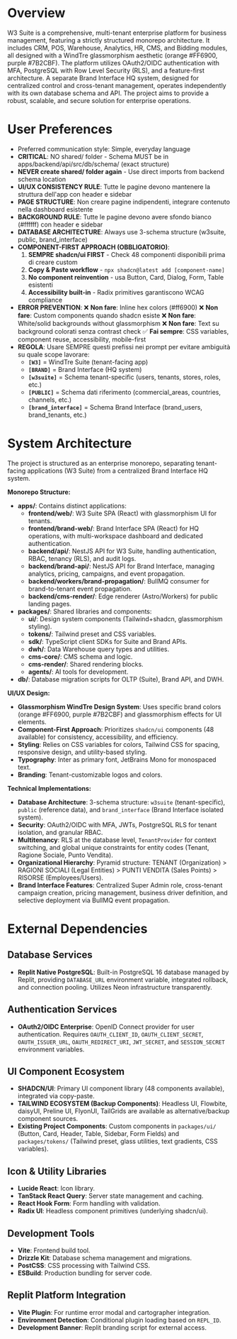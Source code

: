 # Overview

W3 Suite is a comprehensive, multi-tenant enterprise platform for business management, featuring a strictly structured monorepo architecture. It includes CRM, POS, Warehouse, Analytics, HR, CMS, and Bidding modules, all designed with a WindTre glassmorphism aesthetic (orange #FF6900, purple #7B2CBF). The platform utilizes OAuth2/OIDC authentication with MFA, PostgreSQL with Row Level Security (RLS), and a feature-first architecture. A separate Brand Interface HQ system, designed for centralized control and cross-tenant management, operates independently with its own database schema and API. The project aims to provide a robust, scalable, and secure solution for enterprise operations.

# User Preferences

- Preferred communication style: Simple, everyday language
- **CRITICAL**: NO shared/ folder - Schema MUST be in apps/backend/api/src/db/schema/ (exact structure)
- **NEVER create shared/ folder again** - Use direct imports from backend schema location
- **UI/UX CONSISTENCY RULE**: Tutte le pagine devono mantenere la struttura dell'app con header e sidebar
- **PAGE STRUCTURE**: Non creare pagine indipendenti, integrare contenuto nella dashboard esistente
- **BACKGROUND RULE**: Tutte le pagine devono avere sfondo bianco (#ffffff) con header e sidebar
- **DATABASE ARCHITECTURE**: Always use 3-schema structure (w3suite, public, brand_interface)
- **COMPONENT-FIRST APPROACH (OBBLIGATORIO)**:
  1. **SEMPRE shadcn/ui FIRST** - Check 48 componenti disponibili prima di creare custom
  2. **Copy & Paste workflow** - `npx shadcn@latest add [component-name]`
  3. **No component reinvention** - usa Button, Card, Dialog, Form, Table esistenti
  4. **Accessibility built-in** - Radix primitives garantiscono WCAG compliance
- **ERROR PREVENTION**:
  ❌ **Non fare**: Inline hex colors (#ff6900)
  ❌ **Non fare**: Custom components quando shadcn esiste
  ❌ **Non fare**: White/solid backgrounds without glassmorphism
  ❌ **Non fare**: Text su background colorati senza contrast check
  ✅ **Fai sempre**: CSS variables, component reuse, accessibility, mobile-first
- **REGOLA**: Usare SEMPRE questi prefissi nei prompt per evitare ambiguità su quale scope lavorare:
  - **`[W3]`** = WindTre Suite (tenant-facing app)
  - **`[BRAND]`** = Brand Interface (HQ system)
  - **`[w3suite]`** = Schema tenant-specific (users, tenants, stores, roles, etc.)
  - **`[PUBLIC]`** = Schema dati riferimento (commercial_areas, countries, channels, etc.)
  - **`[brand_interface]`** = Schema Brand Interface (brand_users, brand_tenants, etc.)

# System Architecture

The project is structured as an enterprise monorepo, separating tenant-facing applications (W3 Suite) from a centralized Brand Interface HQ system.

**Monorepo Structure:**
- **apps/**: Contains distinct applications:
    - **frontend/web/**: W3 Suite SPA (React) with glassmorphism UI for tenants.
    - **frontend/brand-web/**: Brand Interface SPA (React) for HQ operations, with multi-workspace dashboard and dedicated authentication.
    - **backend/api/**: NestJS API for W3 Suite, handling authentication, RBAC, tenancy (RLS), and audit logs.
    - **backend/brand-api/**: NestJS API for Brand Interface, managing analytics, pricing, campaigns, and event propagation.
    - **backend/workers/brand-propagation/**: BullMQ consumer for brand-to-tenant event propagation.
    - **backend/cms-render/**: Edge renderer (Astro/Workers) for public landing pages.
- **packages/**: Shared libraries and components:
    - **ui/**: Design system components (Tailwind+shadcn, glassmorphism styling).
    - **tokens/**: Tailwind preset and CSS variables.
    - **sdk/**: TypeScript client SDKs for Suite and Brand APIs.
    - **dwh/**: Data Warehouse query types and utilities.
    - **cms-core/**: CMS schema and logic.
    - **cms-render/**: Shared rendering blocks.
    - **agents/**: AI tools for development.
- **db/**: Database migration scripts for OLTP (Suite), Brand API, and DWH.

**UI/UX Design:**
- **Glassmorphism WindTre Design System**: Uses specific brand colors (orange #FF6900, purple #7B2CBF) and glassmorphism effects for UI elements.
- **Component-First Approach**: Prioritizes `shadcn/ui` components (48 available) for consistency, accessibility, and efficiency.
- **Styling**: Relies on CSS variables for colors, Tailwind CSS for spacing, responsive design, and utility-based styling.
- **Typography**: Inter as primary font, JetBrains Mono for monospaced text.
- **Branding**: Tenant-customizable logos and colors.

**Technical Implementations:**
- **Database Architecture**: 3-schema structure: `w3suite` (tenant-specific), `public` (reference data), and `brand_interface` (Brand Interface isolated system).
- **Security**: OAuth2/OIDC with MFA, JWTs, PostgreSQL RLS for tenant isolation, and granular RBAC.
- **Multitenancy**: RLS at the database level, `TenantProvider` for context switching, and global unique constraints for entity codes (Tenant, Ragione Sociale, Punto Vendita).
- **Organizational Hierarchy**: Pyramid structure: TENANT (Organization) > RAGIONI SOCIALI (Legal Entities) > PUNTI VENDITA (Sales Points) > RISORSE (Employees/Users).
- **Brand Interface Features**: Centralized Super Admin role, cross-tenant campaign creation, pricing management, business driver definition, and selective deployment via BullMQ event propagation.

# External Dependencies

## Database Services
- **Replit Native PostgreSQL**: Built-in PostgreSQL 16 database managed by Replit, providing `DATABASE_URL` environment variable, integrated rollback, and connection pooling. Utilizes Neon infrastructure transparently.

## Authentication Services
- **OAuth2/OIDC Enterprise**: OpenID Connect provider for user authentication. Requires `OAUTH_CLIENT_ID`, `OAUTH_CLIENT_SECRET`, `OAUTH_ISSUER_URL`, `OAUTH_REDIRECT_URI`, `JWT_SECRET`, and `SESSION_SECRET` environment variables.

## UI Component Ecosystem
- **SHADCN/UI**: Primary UI component library (48 components available), integrated via copy-paste.
- **TAILWIND ECOSYSTEM (Backup Components)**: Headless UI, Flowbite, daisyUI, Preline UI, FlyonUI, TailGrids are available as alternative/backup component sources.
- **Existing Project Components**: Custom components in `packages/ui/` (Button, Card, Header, Table, Sidebar, Form Fields) and `packages/tokens/` (Tailwind preset, glass utilities, text gradients, CSS variables).

## Icon & Utility Libraries
- **Lucide React**: Icon library.
- **TanStack React Query**: Server state management and caching.
- **React Hook Form**: Form handling with validation.
- **Radix UI**: Headless component primitives (underlying shadcn/ui).

## Development Tools
- **Vite**: Frontend build tool.
- **Drizzle Kit**: Database schema management and migrations.
- **PostCSS**: CSS processing with Tailwind CSS.
- **ESBuild**: Production bundling for server code.

## Replit Platform Integration
- **Vite Plugin**: For runtime error modal and cartographer integration.
- **Environment Detection**: Conditional plugin loading based on `REPL_ID`.
- **Development Banner**: Replit branding script for external access.